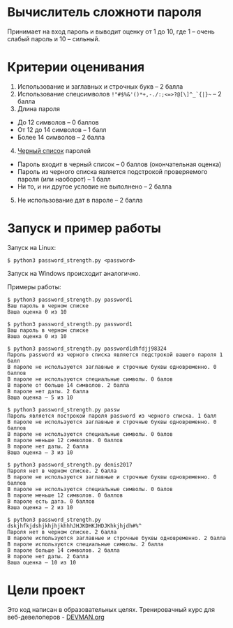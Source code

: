 # Вычислитель сложноти пароля

Принимает на вход пароль и выводит оценку от 1 до 10, где 1 – очень слабый пароль и 10 – сильный.

# Критерии оценивания

1. Использование и заглавных и строчных букв – 2 балла
2. Использование спецсимволов ``` !"#$%&'()*+,-./:;<=>?@[\]^_`{|}~ ``` – 2 балла
3. Длина пароля
  * До 12 символов – 0 баллов
  * От 12 до 14 символов – 1 балл
  * Более 14 символов – 2 балла
4. [Черный список](https://raw.githubusercontent.com/danielmiessler/SecLists/master/Passwords/10k_most_common.txt) паролей
  * Пароль входит в черный список – 0 баллов (окончательная оценка)
  * Пароль из черного списка является подстрокой проверяемого пароля (или наоборот) – 1 балл
  * Ни то, и ни другое условие не выполнено – 2 балла
5. Не использование дат в пароле – 2 балла

# Запуск и пример работы

Запуск на Linux:

```#!bash
$ python3 password_strength.py <password>
```
Запуск на Windows происходит аналогично.

Примеры работы:

```#!bash
$ python3 password_strength.py password1
Ваш пароль в черном списке
Ваша оценка 0 из 10
```

```#!bash
$ python3 password_strength.py password1
Ваш пароль в черном списке
Ваша оценка 0 из 10
```

```#!bash
$ python3 password_strength.py password1dhfdjj98324
Пароль password из черного списка является подстрокой вашего пароля 1 балл
В пароле не используются заглавные и строчные буквы одновременно. 0 баллов
В пароле не используются специальные символы. 0 балов
В пароле от больше 14 символов. 2 балла
В пароле нет даты. 2 балла
Ваша оценка – 5 из 10
```

```#!bash
$ python3 password_strength.py passw
Пароль является построкой пароля password из черного списка. 1 балл
В пароле не используются заглавные и строчные буквы одновременно. 0 баллов
В пароле не используются специальные символы. 0 балов
В пароле меньше 12 символов. 0 баллов
В пароле нет даты. 2 балла
Ваша оценка – 3 из 10
```

```#!bash
$ python3 password_strength.py denis2017
Пароля нет в черном списке. 2 балла
В пароле не используются заглавные и строчные буквы одновременно. 0 баллов
В пароле не используются специальные символы. 0 балов
В пароле меньше 12 символов. 0 баллов
В пароле есть дата. 0 баллов
Ваша оценка – 2 из 10
```

```#!bash
$ python3 password_strength.py dskjhfkjdshjkhjhjkhhhJHJKDHKJHDJKhkjhjdh#%^
Пароля нет в черном списке. 2 балла
В пароле используются заглавные и строчные буквы одновременно. 2 балла
В пароле используются специальные символы. 2 балла
В пароле больше 14 символов. 2 балла
В пароле нет даты. 2 балла
Ваша оценка – 10 из 10
```

# Цели проект

Это код написан в образовательных целях. Тренировачный курс для веб-девелоперов - [DEVMAN.org](https://devman.org)
